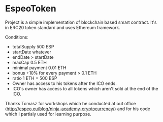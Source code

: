 # EspeoToken

Project is a simple implementation of blockchain based smart contract. It's in ERC20 token standard and uses Ethereum framework.

Conditions:
* totalSupply 500 ESP
* startDate whatever
* endDate > startDate
* maxCap 0.5 ETH
* minimal payment 0.01 ETH
* bonus +10% for every payment > 0.1 ETH
* ratio 1 ETH = 500 ESP
* Owner has access to his tokens after the ICO ends. 
* ICO's owner has access to all tokens which aren't sold at the end of the ICO.


Thanks Tomasz for workshops which he conducted at out office (http://espeo.eu/blog/ninja-academy-cryptocurrency/) and for his code which I partialy used for learning purpose.
